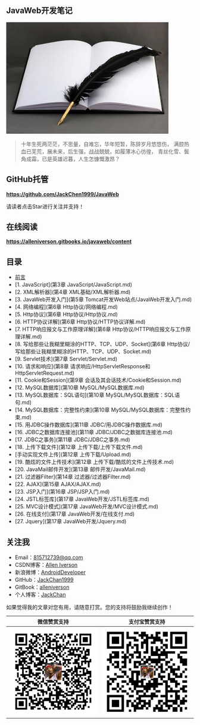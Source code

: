 ## JavaWeb开发笔记

![](assets/note.jpg)

> 十年生死两茫茫，不思量，自难忘，华年短暂，陈辞岁月悠悠伤，
> 满腔热血已芜荒，展未来，后生强，战战兢兢，如履薄冰心彷徨，
> 青丝化雪、鬓角成霜，已是英雄迟暮，人生怎慷慨激昂？

## GitHub托管

**https://github.com/JackChen1999/JavaWeb**

请读者点击Star进行关注并支持！

## 在线阅读

**https://alleniverson.gitbooks.io/javaweb/content**

## 目录

* [前言](README.md)
* [1. JavaScript](第3章 JavaScript/JavaScript.md)
* [2. XML解析器](第4章 XML基础/XML解析器.md)
* [3. JavaWeb开发入门](第5章 Tomcat开发Web站点/JavaWeb开发入门.md)
* [4. 网络编程](第6章 Http协议/网络编程.md)
* [5. Http协议](第6章 Http协议/Http协议.md)
* [6. HTTP协议详解](第6章 Http协议/HTTP协议详解.md)
* [7. HTTP响应报文与工作原理详解](第6章 Http协议/HTTP响应报文与工作原理详解.md)
* [8. 写给那些让我糊里糊涂的HTTP、TCP、UDP、Socket](第6章 Http协议/写给那些让我糊里糊涂的HTTP、TCP、UDP、Socket.md)
* [9. Servlet技术](第7章 Servlet/Servlet.md)
* [10. 请求和响应](第8章 请求响应/HttpServletResponse和HttpServletRequest.md)
* [11. Cookie和Session](第9章 会话及其会话技术/Cookie和Session.md)
* [12. MySQL数据库](第10章 MySQL/MySQL数据库.md)
* [13. MySQL数据库：SQL语句](第10章 MySQL/MySQL数据库：SQL语句.md)
* [14. MySQL数据库：完整性约束](第10章 MySQL/MySQL数据库：完整性约束.md)
* [15. 用JDBC操作数据库](第11章 JDBC/用JDBC操作数据库.md)
* [16. JDBC之数据库连接池](第11章 JDBC/JDBC之数据库连接池.md)
* [17. JDBC之事务](第11章 JDBC/JDBC之事务.md)
* [18. 上传下载文件](第12章 上传下载/上传下载文件.md)
* [手动实现文件上传](第12章 上传下载/Upload.md)
* [19. 酷炫的文件上传技术](第12章 上传下载/酷炫的文件上传技术.md)
* [20. JavaMail邮件开发](第13章 邮件开发/JavaMail.md)
* [21. 过滤器Filter](第14章 过滤器/过滤器Filter.md)
* [22. AJAX](第15章 AJAX/AJAX.md)
* [23. JSP入门](第16章 JSP/JSP入门.md)
* [24. JSTL标签库](第17章 JavaWeb开发/JSTL标签库.md)
* [25. MVC设计模式](第17章 JavaWeb开发/MVC设计模式.md)
* [26. 在线支付](第17章 JavaWeb开发/在线支付.md)
* [27. Jquery](第17章 JavaWeb开发/Jquery.md)

## 关注我

- Email：<815712739@qq.com>
- CSDN博客：[Allen Iverson](http://blog.csdn.net/axi295309066)
- 新浪微博：[AndroidDeveloper](http://weibo.com/u/1848214604?topnav=1&wvr=6&topsug=1&is_all=1)
- GitHub：[JackChan1999](https://github.com/JackChan1999)
- GitBook：[alleniverson](https://www.gitbook.com/@alleniverson)
- 个人博客：[JackChan](https://jackchan1999.github.io/)

如果觉得我的文章对您有用，请随意打赏。您的支持将鼓励我继续创作！

|                  微信赞赏支持                  |                 支付宝赞赏支持                  |
| :--------------------------------------: | :--------------------------------------: |
| <img src="assets/weixin.png" width="300" /> | <img src="assets/支付宝.jpg" width="300" /> |
